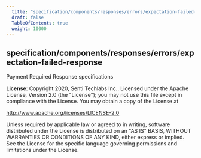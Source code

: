 ```yaml
---
  title: "specification/components/responses/errors/expectation-failed-response"
  draft: false
  TableOfContents: true
  weight: 10000
---
```

<a name="module_specification/components/responses/errors/expectation-failed-response"></a>

## specification/components/responses/errors/expectation-failed-response
Payment Required Response specifications

**License**: Copyright 2020, Senti Techlabs Inc..
Licensed under the Apache License, Version 2.0 (the &quot;License&quot;);
you may not use this file except in compliance with the License.
You may obtain a copy of the License at

   http://www.apache.org/licenses/LICENSE-2.0

Unless required by applicable law or agreed to in writing, software
distributed under the License is distributed on an &quot;AS IS&quot; BASIS,
WITHOUT WARRANTIES OR CONDITIONS OF ANY KIND, either express or implied.
See the License for the specific language governing permissions and
limitations under the License.  
